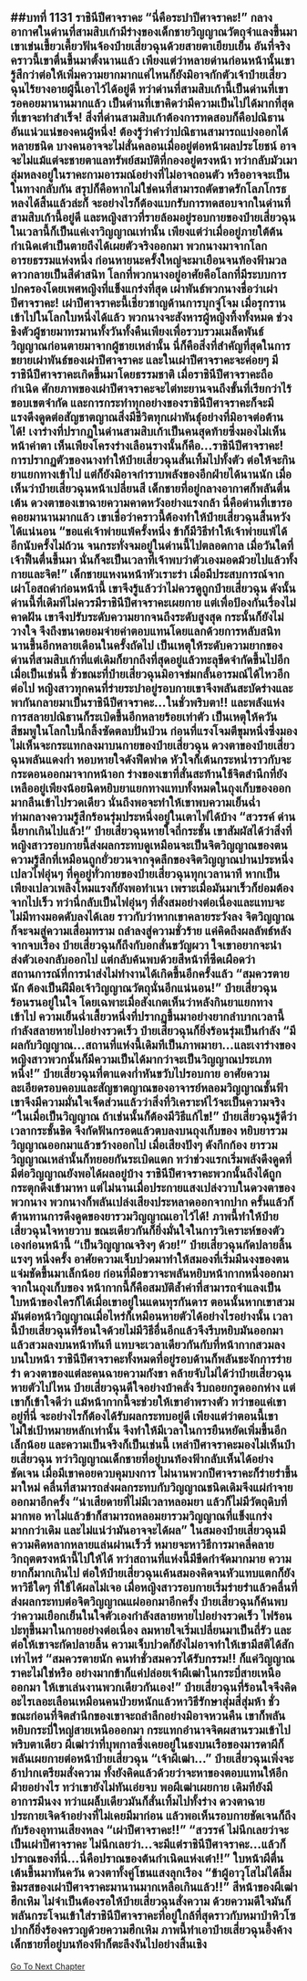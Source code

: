 ##บทที่ 1131 ราชินีปีศาจราคะ
“นี่คือระบำปีศาจราคะ!” กลางอากาศในด่านที่สามสิบเก้ามีร่างของเด็กชายวิญญาณวัตถุจำแลงขึ้นมา เขาเข่นเขี้ยวเคี้ยวฟันจ้องป๋ายเสี่ยวฉุนด้วยสายตาเยียบเย็น อันที่จริงคราวนี้เขาตื่นขึ้นมาตั้งนานแล้ว เพียงแต่ว่าหลายด่านก่อนหน้านั้นเขารู้สึกว่าต่อให้เพิ่มความยากมากแค่ไหนก็ยังมิอาจกักตัวเจ้าป๋ายเสี่ยวฉุนไร้ยางอายผู้นี้เอาไว้ได้อยู่ดี
ทว่าด่านที่สามสิบเก้านี้เป็นด่านที่เขารอคอยมานานมากแล้ว เป็นด่านที่เขาคิดว่ามีความเป็นไปได้มากที่สุดที่เขาจะทำสำเร็จ!
สิ่งที่ด่านสามสิบเก้าต้องการทดสอบก็คือปณิธานอันแน่วแน่ของคนผู้หนึ่ง!
ต้องรู้ว่าคำว่าปณิธานสามารถแบ่งออกได้หลายชนิด บางคนอาจจะไม่สั่นคลอนเมื่ออยู่ต่อหน้าผลประโยชน์ อาจจะไม่แม้แต่จะชายตาแลทรัพย์สมบัติที่กองอยู่ตรงหน้า ทว่ากลับมัวเมาลุ่มหลงอยู่ในราคะกามอารมณ์อย่างที่ไม่อาจถอนตัว
หรืออาจจะเป็นในทางกลับกัน สรุปก็คือหากไม่ใช่คนที่สามารถตัดขาดรักโลภโกรธหลงได้สิ้นแล้วล่ะก็ จะอย่างไรก็ต้องแบกรับการทดสอบจากในด่านที่สามสิบเก้านี้อยู่ดี
และหญิงสาวที่รายล้อมอยู่รอบกายของป๋ายเสี่ยวฉุนในเวลานี้ก็เป็นแค่เงาวิญญาณเท่านั้น เพียงแต่ว่าเมื่ออยู่ภายใต้ต้นกำเนิดเต๋าเป็นตายถึงได้เผยตัวจริงออกมา พวกนางมาจากโลกอารยธรรมแห่งหนึ่ง ก่อนหายนะครั้งใหญ่จะมาเยือนจนท้องฟ้ามวลดาวกลายเป็นสีดำสนิท โลกที่พวกนางอยู่อาศัยคือโลกที่มีระบบการปกครองโดยเพศหญิงที่แข็งแกร่งที่สุด เผ่าพันธ์พวกนางชื่อว่าเผ่าปีศาจราคะ!
เผ่าปีศาจราคะนี้เชี่ยวชาญด้านการบุกจู่โจม เมื่อรุกรานเข้าไปในโลกใบหนึ่งได้แล้ว พวกนางจะสังหารผู้หญิงทิ้งทั้งหมด ช่วงชิงตัวผู้ชายมาทรมานทั้งวันทั้งคืนเพียงเพื่อรวบรวมเมล็ดพันธ์วิญญาณก่อนตายมาจากผู้ชายเหล่านั้น นี่ก็คือสิ่งที่สำคัญที่สุดในการขยายเผ่าพันธ์ของเผ่าปีศาจราคะ
และในเผ่าปีศาจราคะจะค่อยๆ มีราชินีปีศาจราคะเกิดขึ้นมาโดยธรรมชาติ เมื่อราชินีปีศาจราคะถือกำเนิด ศักยภาพของเผ่าปีศาจราคะจะไต่ทะยานจนถึงขั้นที่เรียกว่าไร้ขอบเขตจำกัด และการกระทำทุกอย่างของราชินีปีศาจราคะก็จะมีแรงดึงดูดต่อสัญชาตญาณสิ่งมีชีวิตทุกเผ่าพันธุ์อย่างที่มิอาจต่อต้านได้!
เงาร่างที่ปรากฏในด่านสามสิบเก้าเป็นคนสุดท้ายซึ่งมองไม่เห็นหน้าค่าตา เห็นเพียงโครงร่างเลือนรางนั้นก็คือ...ราชินีปีศาจราคะ!
การปรากฏตัวของนางทำให้ป๋ายเสี่ยวฉุนสั่นเทิ้มไปทั้งตัว ต่อให้จะกินยาแยกทางเข้าไป แต่ก็ยังมิอาจกำราบพลังของอีกฝ่ายได้นานนัก
เมื่อเห็นว่าป๋ายเสี่ยวฉุนหน้าเปลี่ยนสี เด็กชายที่อยู่กลางอากาศก็พลันตื่นเต้น ดวงตาของเขาฉายความคาดหวังอย่างแรงกล้า นี่คือด่านที่เขารอคอยมานานมากแล้ว เขาเชื่อว่าคราวนี้ต้องทำให้ป๋ายเสี่ยวฉุนสิ้นหวังได้แน่นอน
“ขอแค่เจ้าพ่ายแพ้ครั้งหนึ่ง ข้าก็มีวิธีทำให้เจ้าพ่ายแพ้ได้อีกนับครั้งไม่ถ้วน จนกระทั่งจมอยู่ในด่านนี้ไปตลอดกาล เมื่อวันใดที่เจ้าฟื้นตื่นขึ้นมา นั่นก็จะเป็นเวลาที่เจ้าพบว่าตัวเองมอดม้วยไปแล้วทั้งกายและจิต!” เด็กชายแหงนหน้าหัวเราะร่า เมื่อมีประสบการณ์จากเผ่าโอสถดำก่อนหน้านี้ เขาจึงรู้แล้วว่าไม่ควรดูถูกป๋ายเสี่ยวฉุน ดังนั้นด่านนี้ที่เดิมทีไม่ควรมีราชินีปีศาจราคะเผยกาย แต่เพื่อป้องกันเรื่องไม่คาดฝัน เขาจึงปรับระดับความยากจนถึงระดับสูงสุด กระนั้นก็ยังไม่วางใจ จึงถึงขนาดยอมจ่ายค่าตอบแทนโดยแลกด้วยการหลับสนิทนานขึ้นอีกหลายเดือนในครั้งถัดไป เป็นเหตุให้ระดับความยากของด่านที่สามสิบเก้าที่แต่เดิมก็ยากถึงที่สุดอยู่แล้วทะลุขีดจำกัดขึ้นไปอีก
เมื่อเป็นเช่นนี้ ชั่วขณะที่ป๋ายเสี่ยวฉุนมิอาจข่มกลั้นอารมณ์ได้ไหวอีกต่อไป หญิงสาวทุกคนที่ร่ายระบำอยู่รอบกายเขาจึงพลันสะบัดร่างและพากันกลายมาเป็นราชินีปีศาจราคะ...ในชั่วพริบตา!!
และพลังแห่งการสลายปณิธานก็ระเบิดขึ้นอีกหลายร้อยเท่าตัว เป็นเหตุให้ควันสีชมพูในโลกใบนี้กลิ้งซัดตลบปั่นป่วน ก่อนที่แรงโจมตีขุมหนึ่งซึ่งมองไม่เห็นจะกระแทกลงมาบนกายของป๋ายเสี่ยวฉุน
ดวงตาของป๋ายเสี่ยวฉุนพลันแดงก่ำ หอบหายใจดังฟืดฟาด หัวใจก็เต้นกระหน่ำราวกับจะกระดอนออกมาจากหน้าอก ร่างของเขาที่สั่นสะท้านใช้จิตสำนึกที่ยังเหลืออยู่เพียงน้อยนิดหยิบยาแยกทางแทบทั้งหมดในถุงเก็บของออกมากลืนเข้าไปรวดเดียว นั่นถึงพอจะทำให้เขาพบความเย็นฉ่ำท่ามกลางความรู้สึกร้อนรุ่มประหนึ่งอยู่ในเตาไฟได้บ้าง
“สวรรค์ ด่านนี้ยากเกินไปแล้ว!” ป๋ายเสี่ยวฉุนหายใจถี่กระชั้น เขาสัมผัสได้ว่าสิ่งที่หญิงสาวรอบกายนี้ส่งผลกระทบดูเหมือนจะเป็นจิตวิญญาณของตน ความรู้สึกที่เหมือนถูกยั่วยวนจากจุดลึกของจิตวิญญาณปานประหนึ่งเปลวไฟอุ่นๆ ที่คุอยู่ทั่วกายของป๋ายเสี่ยวฉุนทุกเวลานาที หากเป็นเพียงเปลวเพลิงโหมแรงก็ยังพอทำเนา เพราะเมื่อมันมาเร็วก็ย่อมต้องจากไปเร็ว ทว่านี่กลับเป็นไฟอุ่นๆ ที่สั่งสมอย่างต่อเนื่องและแทบจะไม่มีทางมอดดับลงได้เลย
ราวกับว่าหากเขาคลายระวังลง จิตวิญญาณก็จะจมสู่ความเสื่อมทราม ถลำลงสู่ความชั่วร้าย แค่คิดถึงผลลัพธ์หลังจากจบเรื่อง ป๋ายเสี่ยวฉุนก็ถึงกับอกสั่นขวัญผวา ใจเขาอยากจะนำส่งตัวเองกลับออกไป แต่กลับค้นพบด้วยสีหน้าที่ซีดเผือดว่าสถานการณ์ที่การนำส่งไม่ทำงานได้เกิดขึ้นอีกครั้งแล้ว
“สมควรตายนัก ต้องเป็นฝีมือเจ้าวิญญาณวัตถุนั่นอีกแน่นอน!” ป๋ายเสี่ยวฉุนร้อนรนอยู่ในใจ โดยเฉพาะเมื่อสังเกตเห็นว่าหลังกินยาแยกทางเข้าไป ความเย็นฉ่ำเสี้ยวหนึ่งที่ปรากฏขึ้นมาอย่างยากลำบากเวลานี้กำลังสลายหายไปอย่างรวดเร็ว ป๋ายเสี่ยวฉุนก็ยิ่งร้อนรุ่มเป็นกำลัง
“มีผลกับวิญญาณ...สถานที่แห่งนี้เดิมทีเป็นภาพมายา...และเงาร่างของหญิงสาวพวกนั้นก็มีความเป็นได้มากว่าจะเป็นวิญญาณประเภทหนึ่ง!” ป๋ายเสี่ยวฉุนที่ตาแดงก่ำหันขวับไปรอบกาย อาศัยความละเอียดรอบคอบและสัญชาตญาณของอาจารย์หลอมวิญญาณชั้นฟ้า เขาจึงมีความมั่นใจเจ็ดส่วนแล้วว่าสิ่งที่วิเคราะห์ไว้จะเป็นความจริง
“ในเมื่อเป็นวิญญาณ ถ้าเช่นนั้นก็ต้องมีวิธีแก้ไข!” ป๋ายเสี่ยวฉุนรู้ดีว่าเวลากระชั้นชิด จึงกัดฟันกรอดแล้วตบลงบนถุงเก็บของ หยิบยารวมวิญญาณออกมาแล้วขว้างออกไป
เมื่อเสียงปังๆ ดังกึกก้อง ยารวมวิญญาณเหล่านั้นก็ทยอยกันระเบิดแตก ทว่าช่วงแรกเริ่มพลังดึงดูดที่มีต่อวิญญาณยังพอได้ผลอยู่บ้าง ราชินีปีศาจราคะพวกนั้นถึงได้ถูกกระตุกดึงเข้ามาหา แต่ไม่นานเมื่อประกายแสงเปล่งวาบในดวงตาของพวกนาง พวกนางก็พลันเปล่งเสียงประหลาดออกจากปาก ครั้นแล้วก็ต้านทานการดึงดูดของยารวมวิญญาณเอาไว้ได้!
ภาพนี้ทำให้ป๋ายเสี่ยวฉุนใจหายวาบ ขณะเดียวกันก็ยิ่งมั่นใจในการวิเคราะห์ของตัวเองก่อนหน้านี้
“เป็นวิญญาณจริงๆ ด้วย!” ป๋ายเสี่ยวฉุนกัดปลายลิ้นแรงๆ หนึ่งครั้ง อาศัยความเจ็บปวดมาทำให้สมองที่เริ่มมึนงงของตนแจ่มชัดขึ้นมาเล็กน้อย ก่อนที่มือขวาจะพลันหยิบหน้ากากหนึ่งออกมาจากในถุงเก็บของ
หน้ากากนี้ก็คือสมบัติล้ำค่าที่สามารถจำแลงเป็นใบหน้าของใครก็ได้เมื่อเขาอยู่ในแดนทุรกันดาร ตอนนั้นหากเขาสวมมันต่อหน้าวิญญาณเมื่อไหร่ก็เหมือนหายตัวได้อย่างไรอย่างนั้น เวลานี้ป๋ายเสี่ยวฉุนที่ร้อนใจด้วยไม่มีวิธีอื่นอีกแล้วจึงรีบหยิบมันออกมาแล้วสวมลงบนหน้าทันที
แทบจะเวลาเดียวกันกับที่หน้ากากสวมลงบนใบหน้า ราชินีปีศาจราคะทั้งหมดที่อยู่รอบด้านก็พลันชะงักการร่ายรำ ดวงตาของแต่ละคนฉายความกังขา คล้ายจับไม่ได้ว่าป๋ายเสี่ยวฉุนหายตัวไปไหน
ป๋ายเสี่ยวฉุนดีใจอย่างบ้าคลั่ง รีบถอยกรูดออกห่าง แต่เขาก็เข้าใจดีว่า แม้หน้ากากนี้จะช่วยให้เขาอำพรางตัว ทว่าขอแค่เขาอยู่ที่นี่ จะอย่างไรก็ต้องได้รับผลกระทบอยู่ดี เพียงแต่ว่าตอนนี้เขาไม่ใช่เป้าหมายหลักเท่านั้น จึงทำให้มีเวลาในการยืนหยัดเพิ่มขึ้นอีกเล็กน้อย
และความเป็นจริงก็เป็นเช่นนี้ เหล่าปีศาจราคะมองไม่เห็นป๋ายเสี่ยวฉุน ทว่าวิญญาณเด็กชายที่อยู่บนท้องฟ้ากลับเห็นได้อย่างชัดเจน เมื่อมีเขาคอยควบคุมบงการ ไม่นานพวกปีศาจราคะก็ร่ายรำขึ้นมาใหม่ คลื่นที่สามารถส่งผลกระทบกับวิญญาณชนิดเดิมจึงแผ่กำจายออกมาอีกครั้ง
“น่าเสียดายที่ไม่มีเวลาหลอมยา แล้วก็ไม่มีวัตถุดิบที่มากพอ หาไม่แล้วข้าก็สามารถหลอมยารวมวิญญาณที่แข็งแกร่งมากกว่าเดิม และไม่แน่ว่ามันอาจจะได้ผล” ในสมองป๋ายเสี่ยวฉุนมีความคิดหลากหลายแล่นผ่านเร็วรี่ หมายจะหาวิธีการมาคลี่คลายวิกฤตตรงหน้านี้ไปให้ได้ ทว่าสถานที่แห่งนี้มีขีดกำจัดมากมาย ความยากก็มากเกินไป ต่อให้ป๋ายเสี่ยวฉุนเค้นสมองคิดจนหัวแทบแตกก็ยังหาวิธีใดๆ ที่ใช้ได้ผลไม่เจอ
เมื่อหญิงสาวรอบกายเริ่มร่ายรำแล้วคลื่นที่ส่งผลกระทบต่อจิตวิญญาณแผ่ออกมาอีกครั้ง ป๋ายเสี่ยวฉุนก็ค้นพบว่าความเยือกเย็นในใจตัวเองกำลังสลายหายไปอย่างรวดเร็ว ไฟร้อนปะทุขึ้นมาในกายอย่างต่อเนื่อง ลมหายใจเริ่มเปลี่ยนมาเป็นถี่รัว และต่อให้เขาจะกัดปลายลิ้น ความเจ็บปวดก็ยังไม่อาจทำให้เขามีสติได้สักเท่าไหร่
“สมควรตายนัก คนทำชั่วสมควรได้รับกรรม!! ก็แค่วิญญาณราคะไม่ใช่หรือ อย่างมากข้าก็แค่ปล่อยเจ้าผีเฒ่าในกระบี่สายเหนือออกมา ให้เขาเล่นงานพวกเดียวกันเอง!” ป๋ายเสี่ยวฉุนที่ร้อนใจจึงคิดอะไรเลอะเลือนเหมือนคนป่วยหนักแล้วหาวิธีรักษาสุ่มสี่สุ่มห้า ชั่วขณะก่อนที่จิตสำนึกของเขาจะถลำลึกอย่างมิอาจหวนคืน เขาก็พลันหยิบกระบี่ใหญ่สายเหนือออกมา กระแทกอำนาจจิตผสานรวมเข้าไป พริบตาเดียว ผีเฒ่าว่าที่บุพกาลซึ่งเคยอยู่ในธงบนเรือของมารดาผีก็พลันเผยกายต่อหน้าป๋ายเสี่ยวฉุน
“เจ้าผีเฒ่า...” ป๋ายเสี่ยวฉุนเพิ่งจะอ้าปากเตรียมสั่งความ ทั้งยังคิดแล้วด้วยว่าจะหาของตอบแทนให้อีกฝ่ายอย่างไร ทว่าเขายังไม่ทันเอ่ยจบ พอผีเฒ่าเผยกาย เดิมทียังมีอาการมึนงง ทว่าแผล็บเดียวมันก็สั่นเทิ้มไปทั้งร่าง ดวงตาฉายประกายเจิดจ้าอย่างที่ไม่เคยมีมาก่อน แล้วพอเห็นรอบกายชัดเจนก็ถึงกับร้องอุทานเสียงหลง
“เผ่าปีศาจราคะ!!”
“สวรรค์ ไม่นึกเลยว่าจะเป็นเผ่าปีศาจราคะ ไม่นึกเลยว่า...จะมีแต่ราชินีปีศาจราคะ...แล้วก็ปราณของที่นี่...นี่คือปราณของต้นกำเนิดแห่งเต๋า!!” ใบหน้าผีตื่นเต้นขึ้นมาทันควัน ดวงตาทั้งคู่โชนแสงลุกเรือง
“ข้าผู้อาวุโสไม่ได้ลิ้มชิมรสของเผ่าปีศาจราคะมานานมากเหลือเกินแล้ว!!” สีหน้าของผีเฒ่าฮึกเหิม ไม่จำเป็นต้องรอให้ป๋ายเสี่ยวฉุนสั่งความ ด้วยความดีใจมันก็พลันกระโจนเข้าใส่ราชินีปีศาจราคะที่อยู่ใกล้ที่สุดราวกับหมาป่าหิวโซ ปากก็ยิ่งร้องครวญด้วยความฮึกเหิม
ภาพนี้ทำเอาป๋ายเสี่ยวฉุนอึ้งค้าง เด็กชายที่อยู่บนท้องฟ้าก็ตะลึงงันไปอย่างสิ้นเชิง
------


[Go To Next Chapter]( ./104.md)